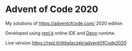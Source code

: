 # Advent of Code 2020
My solutions of https://adventofcode.com/ 2020 edition

Developed using [repl.it](https://repl.it/@belaczek/adventOfCode2020) online IDE and [Deno](https://deno.land/) runtime.

Live version https://repl.it/@belaczek/adventOfCode2020

